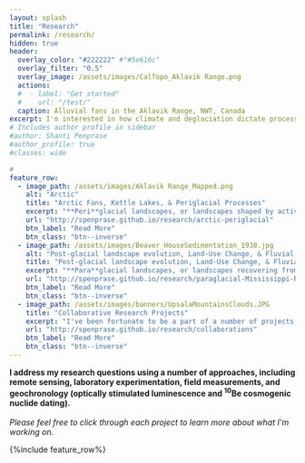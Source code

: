 ```yaml
---
layout: splash
title: "Research"
permalink: /research/
hidden: true
header:
  overlay_color: "#222222" #"#5e616c"
  overlay_filter: "0.5"
  overlay_image: /assets/images/CalTopo_Aklavik Range.png
  actions:
  #  - label: "Get started"
  #    url: "/test/"
  caption: Alluvial fans in the Aklavik Range, NWT, Canada
excerpt: I'm interested in how climate and deglaciation dictate process and morphology of landscapes across timescales, from thousand-year deglacial climate change to modern, anthropogenic shifts.
# Includes author profile in sidebar
#author: Shanti Penprase
#author_profile: true
#classes: wide

# 
feature_row:
  - image_path: /assets/images/Aklavik Range_Mapped.png
    alt: "Arctic"
    title: "Arctic Fans, Kettle Lakes, & Periglacial Processes"
    excerpt: "**Peri**glacial landscapes, or landscapes shaped by active freeze-thaw processes and in proximity to glaciers, are the first phase of processes that change the landscape following glaciation. This work focuses on two major landforms found in cold regions: alluvial fans and kettle lakes."
    url: "http://spenprase.github.io/research/arctic-periglacial"
    btn_label: "Read More"
    btn_class: "btn--inverse"  
  - image_path: /assets/images/Beaver_HouseSedimentation_1938.jpg
    alt: "Post-glacial landscape evolution, Land-Use Change, & Fluvial Systems"
    title: "Post-glacial landscape evolution, Land-Use Change, & Fluvial Systems"
    excerpt: "**Para**glacial landscapes, or landscapes recovering from the impacts of glaciation, can still be shaped by glacially-driven processes thousands of years after ice retreat. In the Upper Mississippi River Valley, I address questions spanning from the Last Glacial Maximum to Euro-American settlement to understand how river systems are shaped by changes in climate, erosion rate, and post-glacial processes."
    url: "http://spenprase.github.io/research/paraglacial-Mississippi-River"
    btn_label: "Read More"
    btn_class: "btn--inverse"
  - image_path: /assets/images/banners/UpsalaMountainsClouds.JPG
    title: "Collaborative Research Projects"
    excerpt: "I've been fortunate to be a part of a number of projects led by other scientists, including extensive work on deglaciation in the Southern Patagonian Icefield, Argentina."
    url: "http://spenprase.github.io/research/collaborations"
    btn_label: "Read More"
    btn_class: "btn--inverse"      
---
```

**I address my research questions using a number of approaches, including remote sensing, laboratory experimentation, field measurements, and geochronology (optically stimulated luminescence and <sup>10</sup>Be cosmogenic nuclide dating).**<br><br><i>Please feel free to click through each project to learn more about what I'm working on.</i>

{%include feature_row%}


